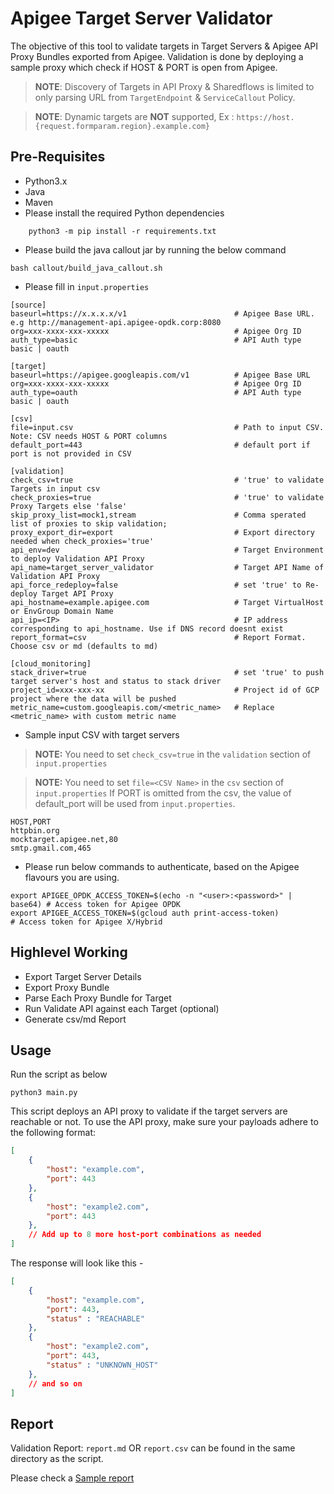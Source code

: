 # Apigee Target Server Validator

The objective of this tool to validate targets in Target Servers & Apigee API Proxy Bundles exported from Apigee.
Validation is done by deploying a sample proxy which check if HOST & PORT is open from Apigee.

> **NOTE**: Discovery of Targets in API Proxy & Sharedflows is limited to only parsing URL from `TargetEndpoint` & `ServiceCallout` Policy.

> **NOTE**: Dynamic targets are **NOT** supported, Ex : `https://host.{request.formparam.region}.example.com}`

## Pre-Requisites
* Python3.x
* Java
* Maven
* Please install the required Python dependencies
```
    python3 -m pip install -r requirements.txt
```
* Please build the java callout jar by running the below command

```
bash callout/build_java_callout.sh
```

* Please fill in `input.properties`

```
[source]
baseurl=https://x.x.x.x/v1                        # Apigee Base URL. e.g http://management-api.apigee-opdk.corp:8080
org=xxx-xxxx-xxx-xxxxx                            # Apigee Org ID
auth_type=basic                                   # API Auth type basic | oauth

[target]
baseurl=https://apigee.googleapis.com/v1          # Apigee Base URL
org=xxx-xxxx-xxx-xxxxx                            # Apigee Org ID
auth_type=oauth                                   # API Auth type basic | oauth

[csv]
file=input.csv                                    # Path to input CSV. Note: CSV needs HOST & PORT columns
default_port=443                                  # default port if port is not provided in CSV

[validation]
check_csv=true                                    # 'true' to validate Targets in input csv
check_proxies=true                                # 'true' to validate Proxy Targets else 'false'
skip_proxy_list=mock1,stream                      # Comma sperated list of proxies to skip validation;
proxy_export_dir=export                           # Export directory needed when check_proxies='true'
api_env=dev                                       # Target Environment to deploy Validation API Proxy
api_name=target_server_validator                  # Target API Name of Validation API Proxy
api_force_redeploy=false                          # set 'true' to Re-deploy Target API Proxy
api_hostname=example.apigee.com                   # Target VirtualHost or EnvGroup Domain Name
api_ip=<IP>                                       # IP address corresponding to api_hostname. Use if DNS record doesnt exist
report_format=csv                                 # Report Format. Choose csv or md (defaults to md)

[cloud_monitoring]
stack_driver=true                                 # set 'true' to push target server's host and status to stack driver
project_id=xxx-xxx-xx                             # Project id of GCP project where the data will be pushed
metric_name=custom.googleapis.com/<metric_name>   # Replace <metric_name> with custom metric name
```

* Sample input CSV with target servers
> **NOTE:** You need to set `check_csv=true` in the `validation` section of `input.properties`

> **NOTE:** You need to set `file=<CSV Name>` in the `csv` section of `input.properties`
> If PORT is omitted from the csv, the value of default_port will be used from `input.properties`.
```
HOST,PORT
httpbin.org
mocktarget.apigee.net,80
smtp.gmail.com,465
```


* Please run below commands to authenticate, based on the Apigee flavours you are using.

```
export APIGEE_OPDK_ACCESS_TOKEN=$(echo -n "<user>:<password>" | base64) # Access token for Apigee OPDK
export APIGEE_ACCESS_TOKEN=$(gcloud auth print-access-token)            # Access token for Apigee X/Hybrid
```

## Highlevel Working 
* Export Target Server Details
* Export Proxy Bundle 
* Parse Each Proxy Bundle for Target
* Run Validate API against each Target (optional)
* Generate csv/md Report

## Usage

Run the script as below
```
python3 main.py
```

This script deploys an API proxy to validate if the target servers are reachable or not. To use the API proxy, make sure your payloads adhere to the following format:

```json
[
    {
        "host": "example.com",
        "port": 443
    },
    {
        "host": "example2.com",
        "port": 443
    },
    // Add up to 8 more host-port combinations as needed
]
```

The response will look like this - 
```json
[
    {
        "host": "example.com",
        "port": 443,
        "status" : "REACHABLE"
    },
    {
        "host": "example2.com",
        "port": 443,
        "status" : "UNKNOWN_HOST"
    },
    // and so on 
]
```

## Report
Validation Report: `report.md` OR `report.csv` can be found in the same directory as the script.

Please check a [Sample report](report.md)
